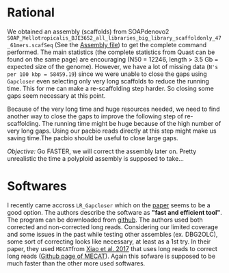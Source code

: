 # Rational

We obtained an assembly (scaffolds) from SOAPdenovo2 `SOAP_Mellotropicalis_BJE3652_all_libraries_big_library_scaffoldonly_47_61mers.scafSeq` (See the [Assembly file](https://github.com/caro46/Tetraploid_project/blob/master/Assembly.Rmd)) to get the complete command performed. The main statistics (the complete statistics from Quast can be found on the same page) are encouraging (N50 = 12246, length > 3.5 Gb = expected size of the genome).
However, we have a lot of missing data (`N's per 100 kbp = 58459.19`) since we were unable to close the gaps using `Gapcloser` even selecting only very long scaffolds to reduce the running time. This for me can make a re-scaffolding step harder. So closing some gaps seem necessary at this point.

Because of the very long time and huge resources needed, we need to find another way to close the gaps to improve the following step of re-scaffolding. The running time might be huge because of the high number of very long gaps. Using our pacbio reads directly at this step might make us saving time.The pacbio should be useful to close large gaps.

*Objective:* Go FASTER, we will correct the assembly later on. Pretty unrealistic the time a polyploid assembly is supposed to take...

# Softwares

I recently came accross `LR_Gapcloser` which on the [paper](https://academic.oup.com/gigascience/article/8/1/giy157/5256637) seems to be a good option. The authors describe the software as **"fast and efficient tool"**. The program can be downloaded from [github](https://github.com/CAFS-bioinformatics/LR_Gapcloser). The authors used both corrected and non-corrected long reads. Considering our limited coverage and some issues in the past  while testing other assembles (ex. DBG2OLC), some sort of correcting looks like necessary, at least as a 1st try. In their paper, they used `MECAT`from [Xiao et al. 2017](https://www.nature.com/articles/nmeth.4432) that uses long reads to correct long reads ([Github page of MECAT](https://github.com/xiaochuanle/MECAT)). Again this sofware is supposed to be much faster than the other more used softwares.
